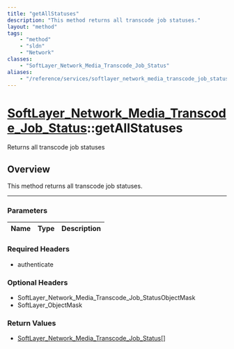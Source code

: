 ```yaml
---
title: "getAllStatuses"
description: "This method returns all transcode job statuses."
layout: "method"
tags:
    - "method"
    - "sldn"
    - "Network"
classes:
    - "SoftLayer_Network_Media_Transcode_Job_Status"
aliases:
    - "/reference/services/softlayer_network_media_transcode_job_status/getAllStatuses"
---
```

# [SoftLayer_Network_Media_Transcode_Job_Status](/reference/services/SoftLayer_Network_Media_Transcode_Job_Status)::getAllStatuses

Returns all transcode job statuses


## Overview 
This method returns all transcode job statuses. 

-----

### Parameters 
|Name | Type | Description |
| --- | --- | --- |


### Required Headers
* authenticate


### Optional Headers
* SoftLayer_Network_Media_Transcode_Job_StatusObjectMask
* SoftLayer_ObjectMask

### Return Values
* <a href='/reference/datatypes/SoftLayer_Network_Media_Transcode_Job_Status'>SoftLayer_Network_Media_Transcode_Job_Status[] </a>




